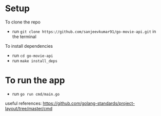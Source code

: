 # Setup
To clone the repo
- run `git clone https://github.com/sanjeevkumar91/go-movie-api.git` in the terminal

To install dependencies
- run `cd go-movie-api`
- run `make install_deps`

# To run the app
- run `go run cmd/main.go`

useful references:
https://github.com/golang-standards/project-layout/tree/master/cmd
